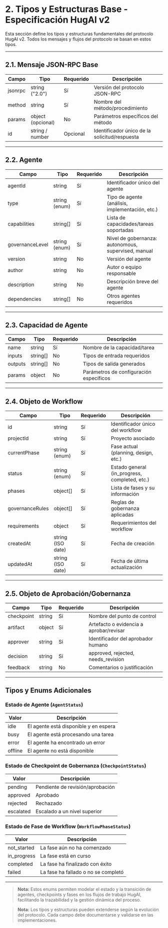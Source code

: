 # 2. Tipos y Estructuras Base - Especificación HugAI v2

Esta sección define los tipos y estructuras fundamentales del protocolo HugAI v2. Todos los mensajes y flujos del protocolo se basan en estos tipos.

---

## 2.1. Mensaje JSON-RPC Base

| Campo     | Tipo                | Requerido | Descripción                                      |
|-----------|---------------------|-----------|--------------------------------------------------|
| jsonrpc   | string ("2.0")      | Sí        | Versión del protocolo JSON-RPC                    |
| method    | string              | Sí        | Nombre del método/procedimiento                  |
| params    | object (opcional)   | No        | Parámetros específicos del método                 |
| id        | string / number     | Opcional  | Identificador único de la solicitud/respuesta     |

---

## 2.2. Agente

| Campo           | Tipo                | Requerido | Descripción                                      |
|-----------------|---------------------|-----------|--------------------------------------------------|
| agentId         | string              | Sí        | Identificador único del agente                   |
| type            | string (enum)       | Sí        | Tipo de agente (análisis, implementación, etc.)  |
| capabilities    | string[]            | Sí        | Lista de capacidades/tareas soportadas           |
| governanceLevel | string (enum)       | Sí        | Nivel de gobernanza: autonomous, supervised, manual |
| version         | string              | No        | Versión del agente                              |
| author          | string              | No        | Autor o equipo responsable                      |
| description     | string              | No        | Descripción breve del agente                    |
| dependencies    | string[]            | No        | Otros agentes requeridos                        |

---

## 2.3. Capacidad de Agente

| Campo      | Tipo      | Requerido | Descripción                                  |
|------------|-----------|-----------|----------------------------------------------|
| name       | string    | Sí        | Nombre de la capacidad/tarea                 |
| inputs     | string[]  | No        | Tipos de entrada requeridos                  |
| outputs    | string[]  | No        | Tipos de salida generados                    |
| params     | object    | No        | Parámetros de configuración específicos      |

---

## 2.4. Objeto de Workflow

| Campo           | Tipo                | Requerido | Descripción                                  |
|-----------------|---------------------|-----------|----------------------------------------------|
| id              | string              | Sí        | Identificador único del workflow             |
| projectId       | string              | Sí        | Proyecto asociado                            |
| currentPhase    | string (enum)       | Sí        | Fase actual (planning, design, etc.)         |
| status          | string (enum)       | Sí        | Estado general (in_progress, completed, etc.)|
| phases          | object[]            | Sí        | Lista de fases y su información              |
| governanceRules | object[]            | Sí        | Reglas de gobernanza aplicadas               |
| requirements    | object              | Sí        | Requerimientos del workflow                  |
| createdAt       | string (ISO date)   | Sí        | Fecha de creación                            |
| updatedAt       | string (ISO date)   | Sí        | Fecha de última actualización                |

---

## 2.5. Objeto de Aprobación/Gobernanza

| Campo      | Tipo      | Requerido | Descripción                                  |
|------------|-----------|-----------|----------------------------------------------|
| checkpoint | string    | Sí        | Nombre del punto de control                  |
| artifact   | object    | Sí        | Artefacto o evidencia a aprobar/revisar      |
| approver   | string    | Sí        | Identificador del aprobador humano           |
| decision   | string    | Sí        | approved, rejected, needs_revision           |
| feedback   | string    | No        | Comentarios o justificación                  |

---

## Tipos y Enums Adicionales

### Estado de Agente (`AgentStatus`)
| Valor      | Descripción                                 |
|------------|---------------------------------------------|
| idle       | El agente está disponible y en espera        |
| busy       | El agente está procesando una tarea          |
| error      | El agente ha encontrado un error             |
| offline    | El agente no está disponible                 |

### Estado de Checkpoint de Gobernanza (`CheckpointStatus`)
| Valor      | Descripción                                 |
|------------|---------------------------------------------|
| pending    | Pendiente de revisión/aprobación             |
| approved   | Aprobado                                     |
| rejected   | Rechazado                                    |
| escalated  | Escalado a un nivel superior                 |

### Estado de Fase de Workflow (`WorkflowPhaseStatus`)
| Valor         | Descripción                               |
|---------------|-------------------------------------------|
| not_started   | La fase aún no ha comenzado                |
| in_progress   | La fase está en curso                      |
| completed     | La fase ha finalizado con éxito            |
| failed        | La fase ha fallado o no se completó        |

---

> **Nota:** Estos enums permiten modelar el estado y la transición de agentes, checkpoints y fases en los flujos de trabajo HugAI, facilitando la trazabilidad y la gestión dinámica del proceso.

> **Nota:** Los tipos y estructuras pueden extenderse según la evolución del protocolo. Cada campo debe documentarse y validarse en las implementaciones. 